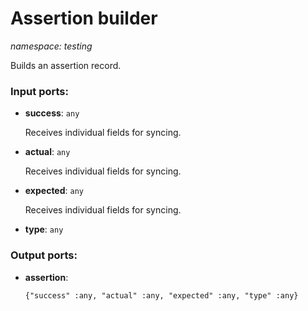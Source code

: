 # Assertion builder

_namespace: testing_

Builds an assertion record.

### Input ports:

* __success__: ` any `

    Receives individual fields for syncing.


* __actual__: ` any `

    Receives individual fields for syncing.


* __expected__: ` any `

    Receives individual fields for syncing.


* __type__: ` any `

### Output ports:

* __assertion__: 
    ```
    {"success" :any, "actual" :any, "expected" :any, "type" :any}
    ```


